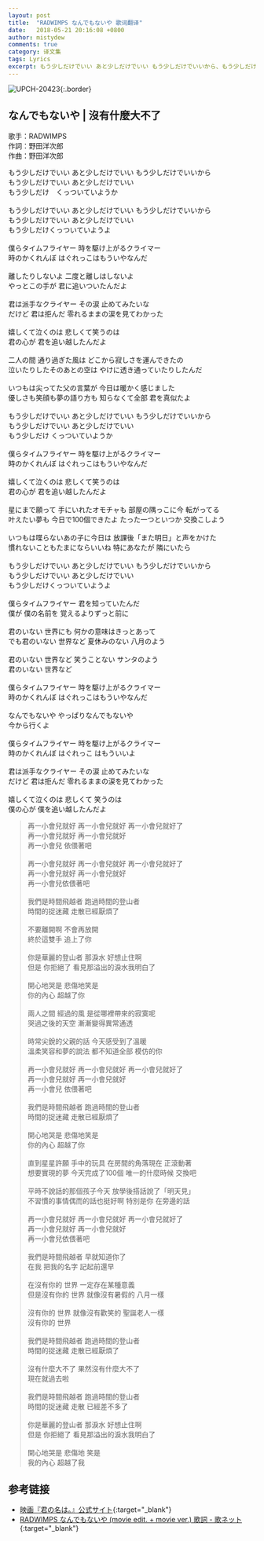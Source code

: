 ```yaml
---
layout: post
title:  "RADWIMPS なんでもないや 歌词翻译"
date:   2018-05-21 20:16:08 +0800
author: mistydew
comments: true
category: 译文集
tags: Lyrics
excerpt: もう少しだけでいい あと少しだけでいい もう少しだけでいいから、もう少しだけでいい あと少しだけでいい、もう少しだけ　くっついていようか。
---
```

![UPCH-20423](https://mistydew.github.io/assets/images/cover/misc/UPCH-20423.jpg){:.border}

## なんでもないや | 沒有什麼大不了

歌手：RADWIMPS<br>
作詞：野田洋次郎<br>
作曲：野田洋次郎

<div class="lyric-original">
<p>
もう少しだけでいい あと少しだけでいい もう少しだけでいいから<br>
もう少しだけでいい あと少しだけでいい<br>
もう少しだけ　くっついていようか<br>
<br>
もう少しだけでいい あと少しだけでいい もう少しだけでいいから<br>
もう少しだけでいい あと少しだけでいい<br>
もう少しだけくっついていようよ<br>
<br>
僕らタイムフライヤー 時を駆け上がるクライマー<br>
時のかくれんぼ はぐれっこはもういやなんだ<br>
<br>
離したりしないよ 二度と離しはしないよ<br>
やっとこの手が 君に追いついたんだよ<br>
<br>
君は派手なクライヤー その涙 止めてみたいな<br>
だけど 君は拒んだ 零れるままの涙を見てわかった<br>
<br>
嬉しくて泣くのは 悲しくて笑うのは<br>
君の心が 君を追い越したんだよ<br>
<br>
二人の間 通り過ぎた風は どこから寂しさを運んできたの<br>
泣いたりしたそのあとの空は やけに透き通っていたりしたんだ<br>
<br>
いつもは尖ってた父の言葉が 今日は暖かく感じました<br>
優しさも笑顔も夢の語り方も 知らなくて全部 君を真似たよ<br>
<br>
もう少しだけでいい あと少しだけでいい もう少しだけでいいから<br>
もう少しだけでいい あと少しだけでいい<br>
もう少しだけ くっついていようか<br>
<br>
僕らタイムフライヤー 時を駆け上がるクライマー<br>
時のかくれんぼ はぐれっこはもういやなんだ<br>
<br>
嬉しくて泣くのは 悲しくて笑うのは<br>
君の心が 君を追い越したんだよ<br>
<br>
星にまで願って 手にいれたオモチャも 部屋の隅っこに今 転がってる<br>
叶えたい夢も 今日で100個できたよ たった一つといつか 交換こしよう<br>
<br>
いつもは喋らないあの子に今日は 放課後「また明日」と声をかけた<br>
慣れないこともたまにならいいね 特にあなたが 隣にいたら<br>
<br>
もう少しだけでいい あと少しだけでいい もう少しだけでいいから<br>
もう少しだけでいい あと少しだけでいい<br>
もう少しだけくっついていようよ<br>
<br>
僕らタイムフライヤー 君を知っていたんだ<br>
僕が 僕の名前を 覚えるよりずっと前に<br>
<br>
君のいない 世界にも 何かの意味はきっとあって<br>
でも君のいない 世界など 夏休みのない 八月のよう<br>
<br>
君のいない 世界など 笑うことない サンタのよう<br>
君のいない 世界など<br>
<br>
僕らタイムフライヤー 時を駆け上がるクライマー<br>
時のかくれんぼ はぐれっこはもういやなんだ<br>
<br>
なんでもないや やっぱりなんでもないや<br>
今から行くよ<br>
<br>
僕らタイムフライヤー 時を駆け上がるクライマー<br>
時のかくれんぼ はぐれっこ はもういいよ<br>
<br>
君は派手なクライヤー その涙 止めてみたいな<br>
だけど 君は拒んだ 零れるままの涙を見てわかった<br>
<br>
嬉しくて泣くのは 悲しくて 笑うのは<br>
僕の心が 僕を追い越したんだよ
</p>
</div>

<div class="lyric-translation">
<blockquote>
再一小會兒就好 再一小會兒就好 再一小會兒就好了<br>
再一小會兒就好 再一小會兒就好<br>
再一小會兒 依偎著吧<br>
<br>
再一小會兒就好 再一小會兒就好 再一小會兒就好了<br>
再一小會兒就好 再一小會兒就好<br>
再一小會兒依偎著吧<br>
<br>
我們是時間飛越者 跑過時間的登山者<br>
時間的捉迷藏 走散已經厭煩了<br>
<br>
不要離開啊 不會再放開<br>
終於這雙手 追上了你<br>
<br>
你是華麗的登山者 那淚水 好想止住啊<br>
但是 你拒絕了 看見那溢出的淚水我明白了<br>
<br>
開心地哭是 悲傷地笑是<br>
你的內心 超越了你<br>
<br>
兩人之間 經過的風 是從哪裡帶來的寂寞呢<br>
哭過之後的天空 漸漸變得異常通透<br>
<br>
時常尖銳的父親的話 今天感受到了溫暖<br>
溫柔笑容和夢的說法 都不知道全部 模仿的你<br>
<br>
再一小會兒就好 再一小會兒就好 再一小會兒就好了<br>
再一小會兒就好 再一小會兒就好<br>
再一小會兒 依偎著吧<br>
<br>
我們是時間飛越者 跑過時間的登山者<br>
時間的捉迷藏 走散已經厭煩了<br>
<br>
開心地哭是 悲傷地笑是<br>
你的內心 超越了你<br>
<br>
直到星星許願 手中的玩具 在房間的角落現在 正滾動著<br>
想要實現的夢 今天完成了100個 唯一的什麼時候 交換吧<br>
<br>
平時不說話的那個孩子今天 放學後搭話說了「明天見」<br>
不習慣的事情偶而的話也挺好啊 特別是你 在旁邊的話<br>
<br>
再一小會兒就好 再一小會兒就好 再一小會兒就好了<br>
再一小會兒就好 再一小會兒就好<br>
再一小會兒依偎著吧<br>
<br>
我們是時間飛越者 早就知道你了<br>
在我 把我的名字 記起前還早<br>
<br>
在沒有你的 世界 一定存在某種意義<br>
但是沒有你的 世界 就像沒有暑假的 八月一樣<br>
<br>
沒有你的 世界 就像沒有歡笑的 聖誕老人一樣<br>
沒有你的 世界<br>
<br>
我們是時間飛越者 跑過時間的登山者<br>
時間的捉迷藏 走散已經厭煩了<br>
<br>
沒有什麼大不了 果然沒有什麼大不了<br>
現在就過去啦<br>
<br>
我們是時間飛越者 跑過時間的登山者<br>
時間的捉迷藏 走散 已經差不多了<br>
<br>
你是華麗的登山者 那淚水 好想止住啊<br>
但是 你拒絕了 看見那溢出的淚水我明白了<br>
<br>
開心地哭是 悲傷地 笑是<br>
我的內心 超越了我
</blockquote>
</div>

## 参考链接

* [映画『君の名は。』公式サイト](http://www.kiminona.com){:target="_blank"}
* [RADWIMPS なんでもないや (movie edit. + movie ver.) 歌詞 - 歌ネット](https://www.uta-net.com/song/213756){:target="_blank"}
